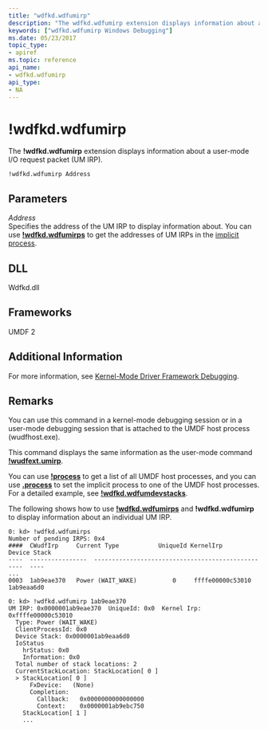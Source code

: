```yaml
---
title: "wdfkd.wdfumirp"
description: "The wdfkd.wdfumirp extension displays information about a user-mode I/O request packet (UM IRP)."
keywords: ["wdfkd.wdfumirp Windows Debugging"]
ms.date: 05/23/2017
topic_type:
- apiref
ms.topic: reference
api_name:
- wdfkd.wdfumirp
api_type:
- NA
---
```


# !wdfkd.wdfumirp


The **!wdfkd.wdfumirp** extension displays information about a user-mode I/O request packet (UM IRP).

```dbgcmd
!wdfkd.wdfumirp Address
```

## Parameters


<span id="_______Address______"></span><span id="_______address______"></span><span id="_______ADDRESS______"></span> *Address*   
Specifies the address of the UM IRP to display information about. You can use [**!wdfkd.wdfumirps**](-wdfkd-wdfumirps.md) to get the addresses of UM IRPs in the [implicit process](../debugger/controlling-threads-and-processes.md).

## <span id="DLL"></span><span id="dll"></span>DLL


Wdfkd.dll

## <span id="Frameworks"></span><span id="frameworks"></span><span id="FRAMEWORKS"></span>Frameworks


UMDF 2

## <span id="Additional_Information"></span><span id="additional_information"></span><span id="ADDITIONAL_INFORMATION"></span>Additional Information


For more information, see [Kernel-Mode Driver Framework Debugging](../debugger/kernel-mode-driver-framework-debugging.md).

## Remarks

You can use this command in a kernel-mode debugging session or in a user-mode debugging session that is attached to the UMDF host process (wudfhost.exe).

This command displays the same information as the user-mode command [**!wudfext.umirp**](-wudfext-umirp.md).

You can use [**!process**](-process.md) to get a list of all UMDF host processes, and you can use [**.process**](-process--set-process-context-.md) to set the implicit process to one of the UMDF host processes. For a detailed example, see [**!wdfkd.wdfumdevstacks**](-wdfkd-wdfumdevstacks.md).

The following shows how to use [**!wdfkd.wdfumirps**](-wdfkd-wdfumirps.md) and **!wdfkd.wdfumirp** to display information about an individual UM IRP.

```dbgcmd
0: kd> !wdfkd.wdfumirps
Number of pending IRPS: 0x4
####  CWudfIrp     Current Type           UniqueId KernelIrp         Device Stack
----  ----------------  --------------------------------------------------  ----
...
0003  1ab9eae370   Power (WAIT_WAKE)          0     ffffe00000c53010  1ab9eaa6d0

0: kd> !wdfkd.wdfumirp 1ab9eae370
UM IRP: 0x0000001ab9eae370  UniqueId: 0x0  Kernel Irp: 0xffffe00000c53010
  Type: Power (WAIT_WAKE)
  ClientProcessId: 0x0
  Device Stack: 0x0000001ab9eaa6d0
  IoStatus
    hrStatus: 0x0
    Information: 0x0
  Total number of stack locations: 2
  CurrentStackLocation: StackLocation[ 0 ]
  > StackLocation[ 0 ]
      FxDevice:   (None)
      Completion:
        Callback:   0x0000000000000000
        Context:    0x0000001ab9ebc750
    StackLocation[ 1 ]
    ...
```

 

 






